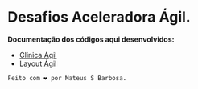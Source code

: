 # Desafios Aceleradora Ágil.
**Documentação dos códigos aqui desenvolvidos:**

- [Clinica Ágil]()
- [Layout Ágil]()

```
Feito com ❤ por Mateus S Barbosa.
```